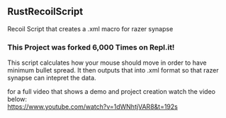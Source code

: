 ## RustRecoilScript
Recoil Script that creates a .xml macro for razer synapse

### This Project was forked 6,000 Times on Repl.it!

This script calculates how your mouse should move in order to have minimum bullet spread.
It then outputs that into .xml format so that razer synapse can intepret the data.

for a full video that shows a demo and project creation watch the video below:<Br>
https://www.youtube.com/watch?v=1dWNhtjVAR8&t=192s
